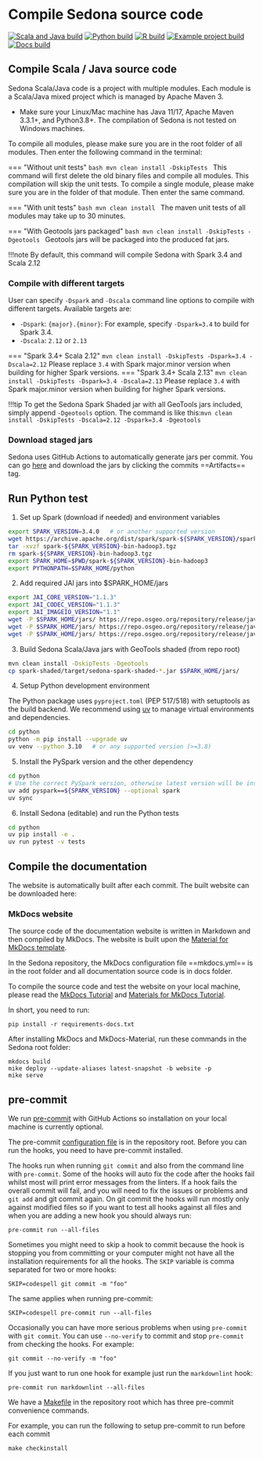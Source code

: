 <!--
 Licensed to the Apache Software Foundation (ASF) under one
 or more contributor license agreements.  See the NOTICE file
 distributed with this work for additional information
 regarding copyright ownership.  The ASF licenses this file
 to you under the Apache License, Version 2.0 (the
 "License"); you may not use this file except in compliance
 with the License.  You may obtain a copy of the License at

   http://www.apache.org/licenses/LICENSE-2.0

 Unless required by applicable law or agreed to in writing,
 software distributed under the License is distributed on an
 "AS IS" BASIS, WITHOUT WARRANTIES OR CONDITIONS OF ANY
 KIND, either express or implied.  See the License for the
 specific language governing permissions and limitations
 under the License.
 -->

# Compile Sedona source code

[![Scala and Java build](https://github.com/apache/sedona/actions/workflows/java.yml/badge.svg)](https://github.com/apache/sedona/actions/workflows/java.yml) [![Python build](https://github.com/apache/sedona/actions/workflows/python.yml/badge.svg)](https://github.com/apache/sedona/actions/workflows/python.yml) [![R build](https://github.com/apache/sedona/actions/workflows/r.yml/badge.svg)](https://github.com/apache/sedona/actions/workflows/r.yml) [![Example project build](https://github.com/apache/sedona/actions/workflows/example.yml/badge.svg)](https://github.com/apache/sedona/actions/workflows/example.yml) [![Docs build](https://github.com/apache/sedona/actions/workflows/docs.yml/badge.svg)](https://github.com/apache/sedona/actions/workflows/docs.yml)

## Compile Scala / Java source code

Sedona Scala/Java code is a project with multiple modules. Each module is a Scala/Java mixed project which is managed by Apache Maven 3.

* Make sure your Linux/Mac machine has Java 11/17, Apache Maven 3.3.1+, and Python3.8+. The compilation of Sedona is not tested on Windows machines.

To compile all modules, please make sure you are in the root folder of all modules. Then enter the following command in the terminal:

=== "Without unit tests"
	```bash
	mvn clean install -DskipTests
	```
	This command will first delete the old binary files and compile all modules. This compilation will skip the unit tests. To compile a single module, please make sure you are in the folder of that module. Then enter the same command.

=== "With unit tests"
	```bash
	mvn clean install
	```
	The maven unit tests of all modules may take up to 30 minutes.

=== "With Geotools jars packaged"
	```bash
	mvn clean install -DskipTests -Dgeotools
	```
	Geotools jars will be packaged into the produced fat jars.

!!!note
	By default, this command will compile Sedona with Spark 3.4 and Scala 2.12

### Compile with different targets

User can specify `-Dspark` and `-Dscala` command line options to compile with different targets. Available targets are:

* `-Dspark`: `{major}.{minor}`: For example, specify `-Dspark=3.4` to build for Spark 3.4.
* `-Dscala`: `2.12` or `2.13`

=== "Spark 3.4+ Scala 2.12"
	```
	mvn clean install -DskipTests -Dspark=3.4 -Dscala=2.12
	```
    Please replace `3.4` with Spark major.minor version when building for higher Spark versions.
=== "Spark 3.4+ Scala 2.13"
	```
	mvn clean install -DskipTests -Dspark=3.4 -Dscala=2.13
	```
    Please replace `3.4` with Spark major.minor version when building for higher Spark versions.

!!!tip
	To get the Sedona Spark Shaded jar with all GeoTools jars included, simply append `-Dgeotools` option. The command is like this:`mvn clean install -DskipTests -Dscala=2.12 -Dspark=3.4 -Dgeotools`

### Download staged jars

Sedona uses GitHub Actions to automatically generate jars per commit. You can go [here](https://github.com/apache/sedona/actions/workflows/java.yml) and download the jars by clicking the commits ==Artifacts== tag.

## Run Python test

1) Set up Spark (download if needed) and environment variables

```bash
export SPARK_VERSION=3.4.0   # or another supported version
wget https://archive.apache.org/dist/spark/spark-${SPARK_VERSION}/spark-${SPARK_VERSION}-bin-hadoop3.tgz
tar -xvzf spark-${SPARK_VERSION}-bin-hadoop3.tgz
rm spark-${SPARK_VERSION}-bin-hadoop3.tgz
export SPARK_HOME=$PWD/spark-${SPARK_VERSION}-bin-hadoop3
export PYTHONPATH=$SPARK_HOME/python
```

2) Add required JAI jars into $SPARK_HOME/jars

```bash
export JAI_CORE_VERSION="1.1.3"
export JAI_CODEC_VERSION="1.1.3"
export JAI_IMAGEIO_VERSION="1.1"
wget -P $SPARK_HOME/jars/ https://repo.osgeo.org/repository/release/javax/media/jai_core/${JAI_CORE_VERSION}/jai_core-${JAI_CORE_VERSION}.jar
wget -P $SPARK_HOME/jars/ https://repo.osgeo.org/repository/release/javax/media/jai_codec/${JAI_CODEC_VERSION}/jai_codec-${JAI_CODEC_VERSION}.jar
wget -P $SPARK_HOME/jars/ https://repo.osgeo.org/repository/release/javax/media/jai_imageio/${JAI_IMAGEIO_VERSION}/jai_imageio-${JAI_IMAGEIO_VERSION}.jar
```

3) Build Sedona Scala/Java jars with GeoTools shaded (from repo root)

```bash
mvn clean install -DskipTests -Dgeotools
cp spark-shaded/target/sedona-spark-shaded-*.jar $SPARK_HOME/jars/
```

4) Setup Python development environment

The Python package uses `pyproject.toml` (PEP 517/518) with setuptools as the build backend. We recommend using [uv](https://docs.astral.sh/uv/) to manage virtual environments and dependencies.

```bash
cd python
python -m pip install --upgrade uv
uv venv --python 3.10   # or any supported version (>=3.8)
```

5) Install the PySpark version and the other dependency

```bash
cd python
# Use the correct PySpark version, otherwise latest version will be installed
uv add pyspark==${SPARK_VERSION} --optional spark
uv sync
```

6) Install Sedona (editable) and run the Python tests

```bash
cd python
uv pip install -e .
uv run pytest -v tests
```

## Compile the documentation

The website is automatically built after each commit. The built website can be downloaded here:

### MkDocs website

The source code of the documentation website is written in Markdown and then compiled by MkDocs. The website is built upon the [Material for MkDocs template](https://squidfunk.github.io/mkdocs-material/).

In the Sedona repository, the MkDocs configuration file ==mkdocs.yml== is in the root folder and all documentation source code is in docs folder.

To compile the source code and test the website on your local machine, please read the [MkDocs Tutorial](http://www.mkdocs.org/#installation) and [Materials for MkDocs Tutorial](https://squidfunk.github.io/mkdocs-material/getting-started/).

In short, you need to run:

```
pip install -r requirements-docs.txt
```

After installing MkDocs and MkDocs-Material, run these commands in the Sedona root folder:

```
mkdocs build
mike deploy --update-aliases latest-snapshot -b website -p
mike serve
```

## pre-commit

We run [pre-commit](https://pre-commit.com/) with GitHub Actions so installation on
your local machine is currently optional.

The pre-commit [configuration file](https://github.com/apache/sedona/blob/master/.pre-commit-config.yaml)
is in the repository root. Before you can run the hooks, you need to have pre-commit installed.

The hooks run when running `git commit` and also from the command line with `pre-commit`. Some of the hooks will auto
fix the code after the hooks fail whilst most will print error messages from the linters. If a hook fails the overall
commit will fail, and you will need to fix the issues or problems and `git add` and git commit again. On git commit
the hooks will run mostly only against modified files so if you want to test all hooks against all files and when you
are adding a new hook you should always run:

`pre-commit run --all-files`

Sometimes you might need to skip a hook to commit because the hook is stopping you from committing or your computer
might not have all the installation requirements for all the hooks. The `SKIP` variable is comma separated for two or
more hooks:

`SKIP=codespell git commit -m "foo"`

The same applies when running pre-commit:

`SKIP=codespell pre-commit run --all-files`

Occasionally you can have more serious problems when using `pre-commit` with `git commit`. You can use `--no-verify` to
commit and stop `pre-commit` from checking the hooks. For example:

`git commit --no-verify -m "foo"`

If you just want to run one hook for example just run the `markdownlint` hook:

`pre-commit run markdownlint --all-files`

We have a [Makefile](https://github.com/apache/sedona/blob/master/Makefile) in the repository root which has three pre-commit convenience commands.

For example, you can run the following to setup pre-commit to run before each commit

```
make checkinstall
```
